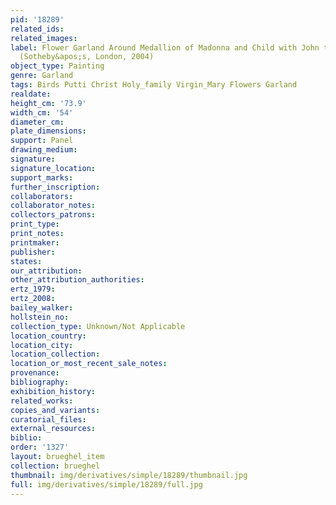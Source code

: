 ```yaml
---
pid: '18289'
related_ids: 
related_images: 
label: Flower Garland Around Medallion of Madonna and Child with John the Baptist
  (Sotheby&apos;s, London, 2004)
object_type: Painting
genre: Garland
tags: Birds Putti Christ Holy_family Virgin_Mary Flowers Garland
realdate: 
height_cm: '73.9'
width_cm: '54'
diameter_cm: 
plate_dimensions: 
support: Panel
drawing_medium: 
signature: 
signature_location: 
support_marks: 
further_inscription: 
collaborators: 
collaborator_notes: 
collectors_patrons: 
print_type: 
print_notes: 
printmaker: 
publisher: 
states: 
our_attribution: 
other_attribution_authorities: 
ertz_1979: 
ertz_2008: 
bailey_walker: 
hollstein_no: 
collection_type: Unknown/Not Applicable
location_country: 
location_city: 
location_collection: 
location_or_most_recent_sale_notes: 
provenance: 
bibliography: 
exhibition_history: 
related_works: 
copies_and_variants: 
curatorial_files: 
external_resources: 
biblio: 
order: '1327'
layout: brueghel_item
collection: brueghel
thumbnail: img/derivatives/simple/18289/thumbnail.jpg
full: img/derivatives/simple/18289/full.jpg
---
```

